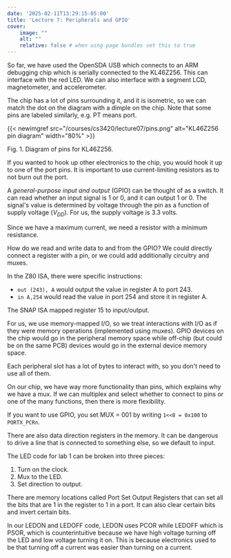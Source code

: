 ```yaml
---
date: '2025-02-11T13:29:15-05:00'
title: 'Lecture 7: Peripherals and GPIO'
cover:
    image: ""
    alt: ""
    relative: false # when usng page bundles set this to true
---
```


So far, we have used the OpenSDA USB which connects to an ARM debugging chip which is serially connected to the KL46Z256. This can interface with the red LED. We can also interface with a segment LCD, magnetometer, and accelerometer.

The chip has a lot of pins surrounding it, and it is isometric, so we can match the dot on the diagram with a dimple on the chip. Note that some pins are labeled similarly, e.g. PT means port.

{{< newimgref src="/courses/cs3420/lecture07/pins.png" alt="KL46Z256 pin diagram" width="80%" >}}
<figcaption>Fig. 1. Diagram of pins for KL46Z256.</figcaption>

If you wanted to hook up other electronics to the chip, you would hook it up to one of the port pins. It is important to use current-limiting resistors as to not burn out the port.

A *general-purpose input and output* (GPIO) can be thought of as a switch. It can read whether an input signal is 1 or 0, and it can output 1 or 0. The signal's value is determined by voltage through the pin as a function of supply voltage ($V_{DD}$). For us, the supply voltage is 3.3 volts.

Since we have a maximum current, we need a resistor with a minimum resistance.

How do we read and write data to and from the GPIO? We could directly connect a register with a pin, or we could add additionally circuitry and muxes.

In the Z80 ISA, there were specific instructions:

- `out (243), A` would output the value in register A to port 243.
- `in A,254` would read the value in port 254 and store it in register A.

The SNAP ISA mapped register 15 to input/output.

For us, we use memory-mapped I/O, so we treat interactions with I/O as if they were memory operations (implemented using muxes). GPIO devices on the chip would go in the peripheral memory space while off-chip (but could be on the same PCB) devices would go in the external device memory space.

Each peripheral slot has a lot of bytes to interact with, so you don't need to use all of them.

On our chip, we have way more functionality than pins, which explains why we have a mux. If we can multiplex and select whether to connect to pins or one of the many functions, then there is more flexibility.

If you want to use GPIO, you set MUX = 001 by writing `1<<8 = 0x100` to `PORTX_PCRn`.

There are also data direction registers in the memory. It can be dangerous to drive a line that is connected to something else, so we default to input.

The LED code for lab 1 can be broken into three pieces:

1. Turn on the clock.
2. Mux to the LED.
3. Set direction to output.

There are memory locations called Port Set Output Registers that can set all the bits that are 1 in the register to 1 in a port. It can also clear certain bits and invert certain bits.

In our LEDON and LEDOFF code, LEDON uses PCOR while LEDOFF which is PSOR, which is counterintuitive because we have high voltage turning off the LED and low voltage turning it on. This is because electronics used to be that turning off a current was easier than turning on a current.